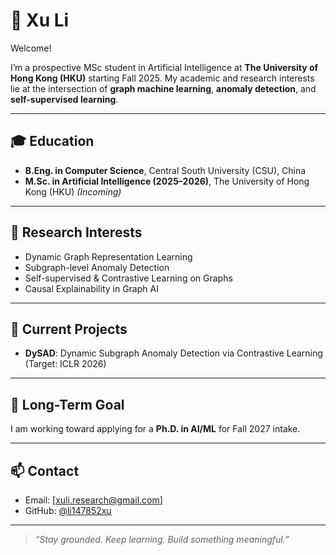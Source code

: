 # 🌸 Xu Li

Welcome!

I’m a prospective MSc student in Artificial Intelligence at **The University of Hong Kong (HKU)** starting Fall 2025. My academic and research interests lie at the intersection of **graph machine learning**, **anomaly detection**, and **self-supervised learning**.

---

## 🎓 Education

- **B.Eng. in Computer Science**, Central South University (CSU), China  
- **M.Sc. in Artificial Intelligence (2025–2026)**, The University of Hong Kong (HKU) *(Incoming)*

---

## 🔬 Research Interests

- Dynamic Graph Representation Learning  
- Subgraph-level Anomaly Detection  
- Self-supervised & Contrastive Learning on Graphs  
- Causal Explainability in Graph AI

---

## 🧠 Current Projects

- **DySAD**: Dynamic Subgraph Anomaly Detection via Contrastive Learning (Target: ICLR 2026)  

---

## 🚀 Long-Term Goal

I am working toward applying for a **Ph.D. in AI/ML** for Fall 2027 intake.

---

## 📫 Contact

- Email: [xuli.research@gmail.com]  
- GitHub: [@li147852xu](https://github.com/li147852xu)

---

> *“Stay grounded. Keep learning. Build something meaningful.”*
